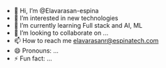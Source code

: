 - 👋 Hi, I’m @Elavarasan-espina
- 👀 I’m interested in new technologies
- 🌱 I’m currently learning Full stack and AI, ML
- 💞️ I’m looking to collaborate on ...
- 📫 How to reach me elavarasanr@espinatech.com
- 😄 Pronouns: ...
- ⚡ Fun fact: ...

<!---
Elavarasan-espina/Elavarasan-espina is a ✨ special ✨ repository because its `README.md` (this file) appears on your GitHub profile.
You can click the Preview link to take a look at your changes.
--->

